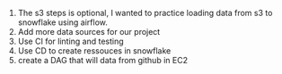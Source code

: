 1. The s3 steps is optional, I wanted to practice loading data from s3 to snowflake using airflow.
2. Add more data sources for our project
3. Use CI for linting and testing 
4. Use CD to create ressouces in snowflake
5. create a DAG that will data from github in EC2